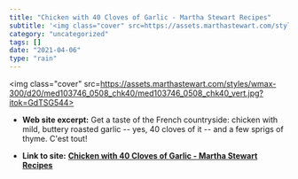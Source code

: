 ```yaml
---
title: "Chicken with 40 Cloves of Garlic - Martha Stewart Recipes"
subtitle: '<img class="cover" src=https://assets.marthastewart.com/styles/wmax-300/d20/med103746_0508_chk40/med...'
category: "uncategorized"
tags: []
date: "2021-04-06"
type: "rain"
---
```

<img class="cover" src=https://assets.marthastewart.com/styles/wmax-300/d20/med103746_0508_chk40/med103746_0508_chk40_vert.jpg?itok=GdTSG544>



* **Web site excerpt:** Get a taste of the French countryside: chicken with mild, buttery roasted garlic -- yes, 40 cloves of it -- and a few sprigs of thyme. C'est tout!

* **Link to site:** **[Chicken with 40 Cloves of Garlic - Martha Stewart Recipes](http://www.marthastewart.com/319432/chicken-with-40-cloves-of-garlic)**